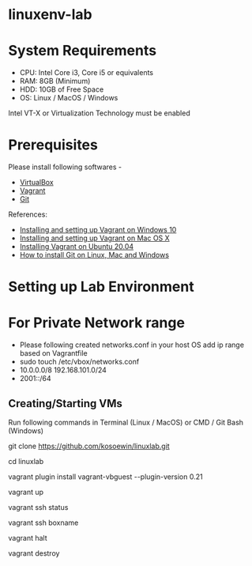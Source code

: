 # linuxenv-lab

# System Requirements
*	CPU: Intel Core i3, Core i5 or equivalents
*	RAM: 8GB (Minimum)
*	HDD: 10GB of Free Space
*	OS: Linux / MacOS / Windows


Intel VT-X or Virtualization Technology must be enabled



# Prerequisites
Please install following softwares -
*	[VirtualBox](https://www.virtualbox.org/)
*	[Vagrant](https://www.vagrantup.com/downloads)
*	[Git](https://git-scm.com/downloads)

References:
*	[Installing and setting up Vagrant on Windows 10 ](https://www.youtube.com/watch?v=Xi5x800aRLY)
*	[Installing and setting up Vagrant on Mac OS X](https://youtu.be/m21YykIAPCA)
*	[Installing Vagrant on Ubuntu 20.04](https://youtu.be/TgBlEUf0oT4)
*	[How to install Git on Linux, Mac and Windows](https://www.linode.com/docs/guides/how-to-install-git-on-linux-mac-and-windows/#install-git)


# Setting up Lab Environment

# For Private Network range 
* Please following created networks.conf in your host OS add ip range based on Vagrantfile
* sudo touch /etc/vbox/networks.conf
* 10.0.0.0/8 192.168.101.0/24
* 2001::/64

## Creating/Starting VMs

Run following commands in Terminal (Linux / MacOS) or CMD / Git Bash (Windows)

git clone https://github.com/kosoewin/linuxlab.git

cd linuxlab

vagrant plugin install vagrant-vbguest --plugin-version 0.21

vagrant up

vagrant ssh status

vagrant ssh boxname

vagrant halt

vagrant destroy 
